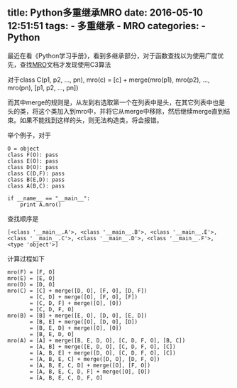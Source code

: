 title: Python多重继承MRO
date: 2016-05-10 12:51:51
tags:
    - 多重继承
    - MRO
categories:
    - Python
---
最近在看《Python学习手册》，看到多继承部分，对于函数查找以为使用广度优先，查找[MRO](https://www.python.org/download/releases/2.3/mro/)文档才发现使用C3算法

对于class C(p1, p2, ..., pn), mro(c) = [c] + merge(mro(p1), mro(p2), ..., mro(pn), [p1, p2, ..., pn])

而其中merge的规则是，从左到右选取第一个在列表中是头，在其它列表中也是头的类，将这个类加入到mro中，并将它从merge中移除，然后继续merge直到结束。如果不能找到这样的头，则无法构造类，将会报错。

举个例子，对于
```
O = object
class F(O): pass
class E(O): pass
class D(O): pass
class C(D,F): pass
class B(E,D): pass
class A(B,C): pass

if __name__ == "__main__":
    print A.mro()
```
查找顺序是
```
[<class '__main__.A'>, <class '__main__.B'>, <class '__main__.E'>, <class '__main__.C'>, <class '__main__.D'>, <class '__main__.F'>, <type 'object'>]
```
计算过程如下
```
mro(F) = [F, O]
mro(E) = [E, O]
mro(D) = [D, O]
mro(C) = [C] + merge([D, O], [F, O], [D, F])
       = [C, D] + merge([O], [F, O], [F])
       = [C, D, F] + merge([O], [O])
       = [C, D, F, O]
mro(B) = [B] + merge([E, O], [D, O], [E, D])
       = [B, E] + merge([O], [D, O], [D])
       = [B, E, D] + merge([O], [O])
       = [B, E, D, O]
mro(A) = [A] + merge([B, E, D, O], [C, D, F, O], [B, C])
       = [A, B] + merge([E, D, O], [C, D, F, O], [C])
       = [A, B, E] + merge([D, O], [C, D, F, O], [C])
       = [A, B, E, C] + merge([D, O], [D, F, O])
       = [A, B, E, C, D] + merge([O], [F, O])
       = [A, B, E, C, D, F] + merge([O], [O])
       = [A, B, E, C, D, F, O]
```

